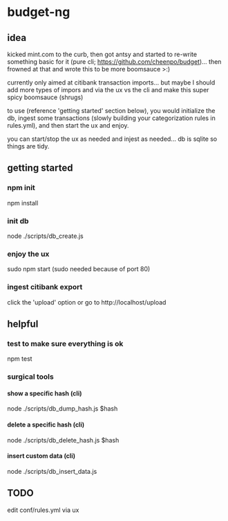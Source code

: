 # budget-ng

## idea
kicked mint.com to the curb, then got antsy and started to re-write something basic for it (pure cli; https://github.com/cheenpo/budget)... then frowned at that and wrote this to be more boomsauce   >:)

currently only aimed at citibank transaction imports... but maybe I should add more types of impors and via the ux vs the cli and make this super spicy boomsauce   (shrugs)

to use (reference 'getting started' section below), you would initialize the db, ingest some transactions (slowly building your categorization rules in rules.yml), and then start the ux and enjoy.

you can start/stop the ux as needed and injest as needed... db is sqlite so things are tidy.


## getting started
### npm init
npm install
### init db
node ./scripts/db_create.js
### enjoy the ux
sudo npm start (sudo needed because of port 80)
### ingest citibank export
click the 'upload' option or go to http://localhost/upload

## helpful
### test to make sure everything is ok
npm test
### surgical tools
#### show a specific hash (cli)
node ./scripts/db_dump_hash.js $hash
#### delete a specific hash (cli)
node ./scripts/db_delete_hash.js $hash
#### insert custom data (cli)
node ./scripts/db_insert_data.js


## TODO
edit conf/rules.yml via ux
